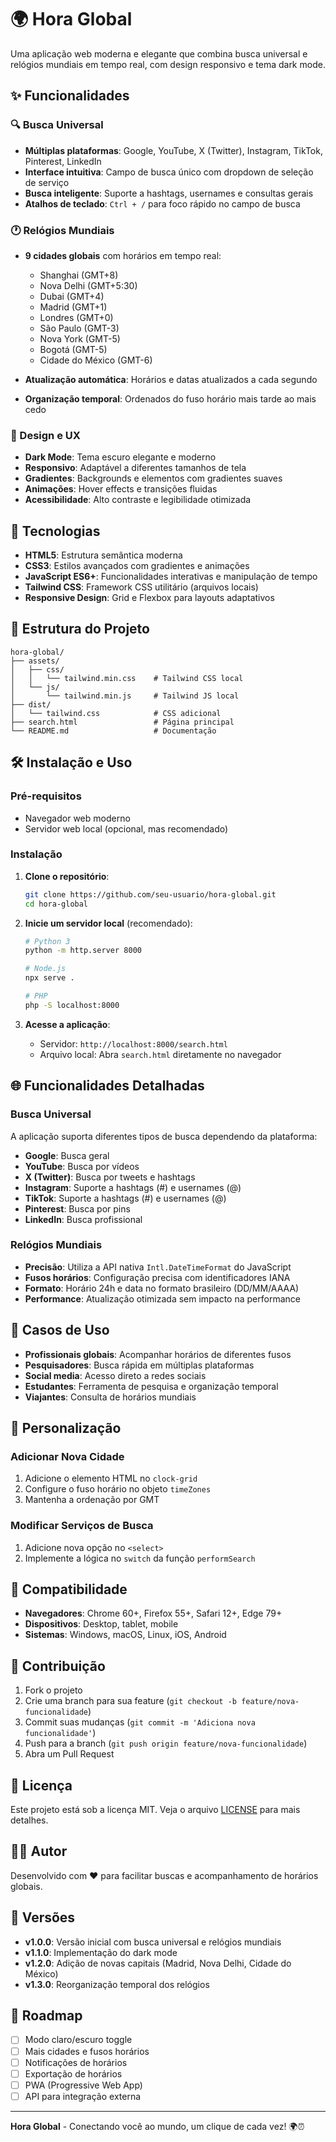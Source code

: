 # 🌍 Hora Global

Uma aplicação web moderna e elegante que combina busca universal e relógios mundiais em tempo real, com design responsivo e tema dark mode.

## ✨ Funcionalidades

### 🔍 Busca Universal
- **Múltiplas plataformas**: Google, YouTube, X (Twitter), Instagram, TikTok, Pinterest, LinkedIn
- **Interface intuitiva**: Campo de busca único com dropdown de seleção de serviço
- **Busca inteligente**: Suporte a hashtags, usernames e consultas gerais
- **Atalhos de teclado**: `Ctrl + /` para foco rápido no campo de busca

### 🕐 Relógios Mundiais
- **9 cidades globais** com horários em tempo real:
  - Shanghai (GMT+8)
  - Nova Delhi (GMT+5:30)
  - Dubai (GMT+4)
  - Madrid (GMT+1)
  - Londres (GMT+0)
  - São Paulo (GMT-3)
  - Nova York (GMT-5)
  - Bogotá (GMT-5)
  - Cidade do México (GMT-6)

- **Atualização automática**: Horários e datas atualizados a cada segundo
- **Organização temporal**: Ordenados do fuso horário mais tarde ao mais cedo

### 🎨 Design e UX
- **Dark Mode**: Tema escuro elegante e moderno
- **Responsivo**: Adaptável a diferentes tamanhos de tela
- **Gradientes**: Backgrounds e elementos com gradientes suaves
- **Animações**: Hover effects e transições fluidas
- **Acessibilidade**: Alto contraste e legibilidade otimizada

## 🚀 Tecnologias

- **HTML5**: Estrutura semântica moderna
- **CSS3**: Estilos avançados com gradientes e animações
- **JavaScript ES6+**: Funcionalidades interativas e manipulação de tempo
- **Tailwind CSS**: Framework CSS utilitário (arquivos locais)
- **Responsive Design**: Grid e Flexbox para layouts adaptativos

## 📁 Estrutura do Projeto

```
hora-global/
├── assets/
│   ├── css/
│   │   └── tailwind.min.css    # Tailwind CSS local
│   └── js/
│       └── tailwind.min.js     # Tailwind JS local
├── dist/
│   └── tailwind.css            # CSS adicional
├── search.html                 # Página principal
└── README.md                   # Documentação
```

## 🛠️ Instalação e Uso

### Pré-requisitos
- Navegador web moderno
- Servidor web local (opcional, mas recomendado)

### Instalação

1. **Clone o repositório**:
   ```bash
   git clone https://github.com/seu-usuario/hora-global.git
   cd hora-global
   ```

2. **Inicie um servidor local** (recomendado):
   ```bash
   # Python 3
   python -m http.server 8000
   
   # Node.js
   npx serve .
   
   # PHP
   php -S localhost:8000
   ```

3. **Acesse a aplicação**:
   - Servidor: `http://localhost:8000/search.html`
   - Arquivo local: Abra `search.html` diretamente no navegador

## 🌐 Funcionalidades Detalhadas

### Busca Universal
A aplicação suporta diferentes tipos de busca dependendo da plataforma:

- **Google**: Busca geral
- **YouTube**: Busca por vídeos
- **X (Twitter)**: Busca por tweets e hashtags
- **Instagram**: Suporte a hashtags (#) e usernames (@)
- **TikTok**: Suporte a hashtags (#) e usernames (@)
- **Pinterest**: Busca por pins
- **LinkedIn**: Busca profissional

### Relógios Mundiais
- **Precisão**: Utiliza a API nativa `Intl.DateTimeFormat` do JavaScript
- **Fusos horários**: Configuração precisa com identificadores IANA
- **Formato**: Horário 24h e data no formato brasileiro (DD/MM/AAAA)
- **Performance**: Atualização otimizada sem impacto na performance

## 🎯 Casos de Uso

- **Profissionais globais**: Acompanhar horários de diferentes fusos
- **Pesquisadores**: Busca rápida em múltiplas plataformas
- **Social media**: Acesso direto a redes sociais
- **Estudantes**: Ferramenta de pesquisa e organização temporal
- **Viajantes**: Consulta de horários mundiais

## 🔧 Personalização

### Adicionar Nova Cidade
1. Adicione o elemento HTML no `clock-grid`
2. Configure o fuso horário no objeto `timeZones`
3. Mantenha a ordenação por GMT

### Modificar Serviços de Busca
1. Adicione nova opção no `<select>`
2. Implemente a lógica no `switch` da função `performSearch`

## 📱 Compatibilidade

- **Navegadores**: Chrome 60+, Firefox 55+, Safari 12+, Edge 79+
- **Dispositivos**: Desktop, tablet, mobile
- **Sistemas**: Windows, macOS, Linux, iOS, Android

## 🤝 Contribuição

1. Fork o projeto
2. Crie uma branch para sua feature (`git checkout -b feature/nova-funcionalidade`)
3. Commit suas mudanças (`git commit -m 'Adiciona nova funcionalidade'`)
4. Push para a branch (`git push origin feature/nova-funcionalidade`)
5. Abra um Pull Request

## 📄 Licença

Este projeto está sob a licença MIT. Veja o arquivo [LICENSE](LICENSE) para mais detalhes.

## 👨‍💻 Autor

Desenvolvido com ❤️ para facilitar buscas e acompanhamento de horários globais.

## 🔄 Versões

- **v1.0.0**: Versão inicial com busca universal e relógios mundiais
- **v1.1.0**: Implementação do dark mode
- **v1.2.0**: Adição de novas capitais (Madrid, Nova Delhi, Cidade do México)
- **v1.3.0**: Reorganização temporal dos relógios

## 🚀 Roadmap

- [ ] Modo claro/escuro toggle
- [ ] Mais cidades e fusos horários
- [ ] Notificações de horários
- [ ] Exportação de horários
- [ ] PWA (Progressive Web App)
- [ ] API para integração externa

---

**Hora Global** - Conectando você ao mundo, um clique de cada vez! 🌍⏰